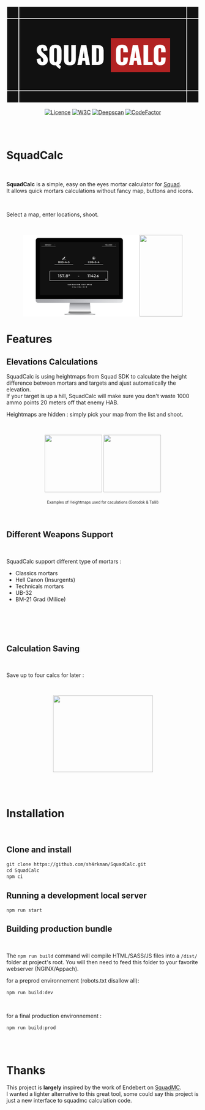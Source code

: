 
 <p align="center">
   <img width="500" height="250" src="./src/img/github/logo.png">
 </p>


<p align="center">
 <a href="https://github.com/sh4rkman/SquadCalc/blob/master/LICENSE"><img src="https://img.shields.io/github/license/Naereen/StrapDown.js.svg" alt="Licence"></a>
  <a href="https://validator.w3.org/nu/?doc=https%3A%2F%2Fsquadcalc.app%2F"><img src="https://img.shields.io/badge/W3C-Good-green.svg" alt="W3C"></a>
  <a href="https://deepscan.io/dashboard#view=project&tid=12376&pid=15404&bid=306486"><img src="https://deepscan.io/api/teams/12376/projects/15404/branches/306486/badge/grade.svg" alt="Deepscan"></a>
  <a href="https://www.codefactor.io/repository/github/sh4rkman/squadcalc"><img src="https://www.codefactor.io/repository/github/sh4rkman/squadcalc/badge" alt="CodeFactor"></a>
</p>
</br>
</br>


# SquadCalc


</br>

**SquadCalc** is a simple, easy on the eyes mortar calculator for <a href="https://joinsquad.com/">Squad</a>.  
It allows quick mortars calculations without fancy map, buttons and icons.
 
</br>

Select a map, enter locations, shoot.

</br>
 
 
<p align="center">
  <img width="300" height="213" src="./src/img/github/desktop.png">
  <img width="112" height="213" src="./src/img/github/mobile.png">
</p>

# **Features**


## **Elevations Calculations**

SquadCalc is using heightmaps from Squad SDK to calculate the height difference between mortars and targets and ajust automatically the elevation.  
If your target is up a hill, SquadCalc will make sure you don't waste 1000 ammo points 20 meters off that enemy HAB.

Heightmaps are hidden : simply pick your map from the list and shoot.

</br>

<p align="center">
  <img width="150" height="150" src="https://github.com/sh4rkman/SquadCalc/blob/master/src/img/heightmaps/gorodok.jpg?raw=true">
  <img width="150" height="150" src="https://github.com/sh4rkman/SquadCalc/blob/master/src/img/heightmaps/tallil.jpg?raw=true">
</p>
<p align="center"><sub><sup>Examples of Heightmaps used for caculations (Gorodok & Tallil)</sub></sup></p>

</br>

## **Different Weapons Support**

</br>


SquadCalc support different type of mortars :
- Classics mortars
- Hell Canon (Insurgents)
- Technicals mortars
- UB-32
- BM-21 Grad (Milice)


</br>

</br></br>


## **Calculation Saving**

</br>

Save up to four calcs for later :

 </br>

 <p align="center">
   <img width="261" height="200" src="./src/img/github/save.gif">
 </p>

 </br></br>

# Installation
</br>


## Clone and install

```
git clone https://github.com/sh4rkman/SquadCalc.git
cd SquadCalc
npm ci
```

## Running a development local server
```
npm run start
```

## Building production bundle
</br>

The ```npm run build``` command will compile HTML/SASS/JS files into a ```/dist/``` folder at project's root. You will then need to feed this folder to your favorite webserver (NGINX/Appach).

for a preprod environnement (robots.txt disallow all):
```
npm run build:dev
```
</br>

for a final production environnement :
```
npm run build:prod
```

</br></br>



# Thanks

This project is **largely** inspired by the work of Endebert on <a href="https://github.com/Endebert/squadmc">SquadMC</a>.  
I wanted a lighter alternative to this great tool, some could say this project is just a new interface to squadmc calculation code.
